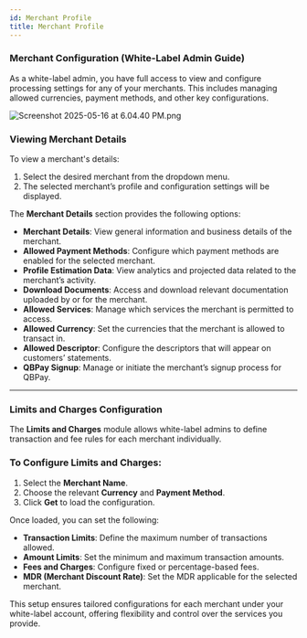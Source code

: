 ```yaml
---
id: Merchant Profile
title: Merchant Profile
---
```


### **Merchant Configuration (White-Label Admin Guide)**

As a white-label admin, you have full access to view and configure processing settings for any of your merchants. This includes managing allowed currencies, payment methods, and other key configurations.

![Screenshot 2025-05-16 at 6.04.40 PM.png](/img/Screenshot_2025-05-16_at_6.04.40_PM.png)

### **Viewing Merchant Details**

To view a merchant's details:

1. Select the desired merchant from the dropdown menu.
2. The selected merchant’s profile and configuration settings will be displayed.

The **Merchant Details** section provides the following options:

- **Merchant Details**: View general information and business details of the merchant.
- **Allowed Payment Methods**: Configure which payment methods are enabled for the selected merchant.
- **Profile Estimation Data**: View analytics and projected data related to the merchant’s activity.
- **Download Documents**: Access and download relevant documentation uploaded by or for the merchant.
- **Allowed Services**: Manage which services the merchant is permitted to access.
- **Allowed Currency**: Set the currencies that the merchant is allowed to transact in.
- **Allowed Descriptor**: Configure the descriptors that will appear on customers’ statements.
- **QBPay Signup**: Manage or initiate the merchant’s signup process for QBPay.

---

### **Limits and Charges Configuration**

The **Limits and Charges** module allows white-label admins to define transaction and fee rules for each merchant individually.

### **To Configure Limits and Charges:**

1. Select the **Merchant Name**.
2. Choose the relevant **Currency** and **Payment Method**.
3. Click **Get** to load the configuration.

Once loaded, you can set the following:

- **Transaction Limits**: Define the maximum number of transactions allowed.
- **Amount Limits**: Set the minimum and maximum transaction amounts.
- **Fees and Charges**: Configure fixed or percentage-based fees.
- **MDR (Merchant Discount Rate)**: Set the MDR applicable for the selected merchant.

This setup ensures tailored configurations for each merchant under your white-label account, offering flexibility and control over the services you provide.
